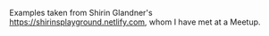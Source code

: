 Examples taken from Shirin Glandner's https://shirinsplayground.netlify.com, whom I have met at a Meetup.
